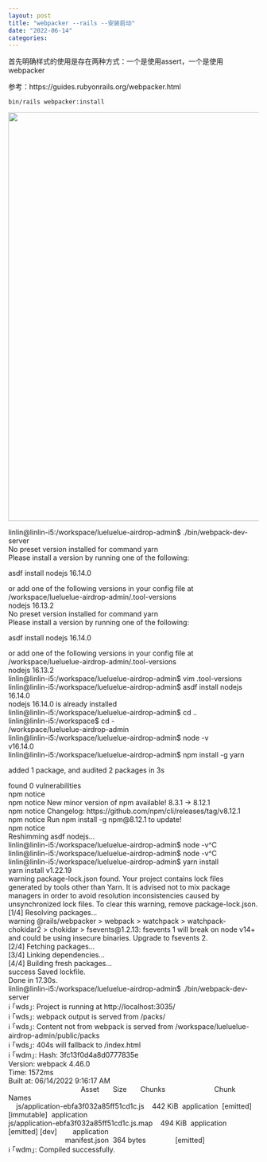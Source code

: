 ```yaml
---
layout: post
title: "webpacker --rails --安装启动"
date: "2022-06-14"
categories: 
---
```

<p>首先明确样式的使用是存在两种方式：一个是使用assert，一个是使用webpacker</p>

<p>参考：https://guides.rubyonrails.org/webpacker.html</p>

<p><code>bin/rails webpacker:install</code></p>

<p><img src="/uploads/ckeditor/pictures/18/image-20220614105954-1.png" style="height:821px; width:999px" /></p>

<p>linlin@linlin-i5:/workspace/lueluelue-airdrop-admin$ ./bin/webpack-dev-server<br />
No preset version installed for command yarn<br />
Please install a version by running one of the following:</p>

<p>asdf install nodejs 16.14.0</p>

<p>or add one of the following versions in your config file at /workspace/lueluelue-airdrop-admin/.tool-versions<br />
nodejs 16.13.2<br />
No preset version installed for command yarn<br />
Please install a version by running one of the following:</p>

<p>asdf install nodejs 16.14.0</p>

<p>or add one of the following versions in your config file at /workspace/lueluelue-airdrop-admin/.tool-versions<br />
nodejs 16.13.2<br />
linlin@linlin-i5:/workspace/lueluelue-airdrop-admin$ vim .tool-versions<br />
linlin@linlin-i5:/workspace/lueluelue-airdrop-admin$ asdf install nodejs 16.14.0<br />
nodejs 16.14.0 is already installed<br />
linlin@linlin-i5:/workspace/lueluelue-airdrop-admin$ cd ..<br />
linlin@linlin-i5:/workspace$ cd -<br />
/workspace/lueluelue-airdrop-admin<br />
linlin@linlin-i5:/workspace/lueluelue-airdrop-admin$ node -v<br />
v16.14.0<br />
linlin@linlin-i5:/workspace/lueluelue-airdrop-admin$ npm install -g yarn</p>

<p>added 1 package, and audited 2 packages in 3s</p>

<p>found 0 vulnerabilities<br />
npm notice<br />
npm notice New minor version of npm available! 8.3.1 -&gt; 8.12.1<br />
npm notice Changelog: https://github.com/npm/cli/releases/tag/v8.12.1<br />
npm notice Run npm install -g npm@8.12.1 to update!<br />
npm notice<br />
Reshimming asdf nodejs...<br />
linlin@linlin-i5:/workspace/lueluelue-airdrop-admin$ node -v^C<br />
linlin@linlin-i5:/workspace/lueluelue-airdrop-admin$ node -v^C<br />
linlin@linlin-i5:/workspace/lueluelue-airdrop-admin$ yarn install<br />
yarn install v1.22.19<br />
warning package-lock.json found. Your project contains lock files generated by tools other than Yarn. It is advised not to mix package managers in order to avoid resolution inconsistencies caused by unsynchronized lock files. To clear this warning, remove package-lock.json.<br />
[1/4] Resolving packages...<br />
warning @rails/webpacker &gt; webpack &gt; watchpack &gt; watchpack-chokidar2 &gt; chokidar &gt; fsevents@1.2.13: fsevents 1 will break on node v14+ and could be using insecure binaries. Upgrade to fsevents 2.<br />
[2/4] Fetching packages...<br />
[3/4] Linking dependencies...<br />
[4/4] Building fresh packages...<br />
success Saved lockfile.<br />
Done in 17.30s.<br />
linlin@linlin-i5:/workspace/lueluelue-airdrop-admin$ ./bin/webpack-dev-server<br />
ℹ ｢wds｣: Project is running at http://localhost:3035/<br />
ℹ ｢wds｣: webpack output is served from /packs/<br />
ℹ ｢wds｣: Content not from webpack is served from /workspace/lueluelue-airdrop-admin/public/packs<br />
ℹ ｢wds｣: 404s will fallback to /index.html<br />
ℹ ｢wdm｣: Hash: 3fc13f0d4a8d0777835e<br />
Version: webpack 4.46.0<br />
Time: 1572ms<br />
Built at: 06/14/2022 9:16:17 AM<br />
&nbsp;&nbsp;&nbsp;&nbsp;&nbsp;&nbsp;&nbsp;&nbsp;&nbsp;&nbsp;&nbsp;&nbsp;&nbsp;&nbsp;&nbsp;&nbsp;&nbsp;&nbsp;&nbsp;&nbsp;&nbsp;&nbsp;&nbsp;&nbsp;&nbsp;&nbsp;&nbsp;&nbsp;&nbsp;&nbsp;&nbsp;&nbsp;&nbsp;&nbsp;&nbsp;&nbsp; Asset&nbsp;&nbsp;&nbsp;&nbsp;&nbsp;&nbsp; Size&nbsp;&nbsp;&nbsp;&nbsp;&nbsp;&nbsp; Chunks&nbsp;&nbsp;&nbsp;&nbsp;&nbsp;&nbsp;&nbsp;&nbsp;&nbsp;&nbsp;&nbsp;&nbsp;&nbsp;&nbsp;&nbsp;&nbsp;&nbsp;&nbsp;&nbsp;&nbsp;&nbsp;&nbsp;&nbsp;&nbsp; Chunk Names<br />
&nbsp;&nbsp;&nbsp; js/application-ebfa3f032a85ff51cd1c.js&nbsp;&nbsp;&nbsp; 442 KiB&nbsp; application&nbsp; [emitted] [immutable]&nbsp; application<br />
js/application-ebfa3f032a85ff51cd1c.js.map&nbsp;&nbsp;&nbsp; 494 KiB&nbsp; application&nbsp; [emitted] [dev]&nbsp;&nbsp;&nbsp;&nbsp;&nbsp;&nbsp;&nbsp; application<br />
&nbsp;&nbsp;&nbsp;&nbsp;&nbsp;&nbsp;&nbsp;&nbsp;&nbsp;&nbsp;&nbsp;&nbsp;&nbsp;&nbsp;&nbsp;&nbsp;&nbsp;&nbsp;&nbsp;&nbsp;&nbsp;&nbsp;&nbsp;&nbsp;&nbsp;&nbsp;&nbsp;&nbsp; manifest.json&nbsp; 364 bytes&nbsp;&nbsp;&nbsp;&nbsp;&nbsp;&nbsp;&nbsp;&nbsp;&nbsp;&nbsp;&nbsp;&nbsp;&nbsp;&nbsp; [emitted]<br />
ℹ ｢wdm｣: Compiled successfully.</p>

<p>&nbsp;</p>

